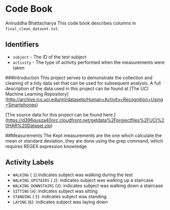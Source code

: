 # Code Book
  Aniruddha Bhattacharya
This code book describes columns in `final_clean_dataset.txt`.

## Identifiers

* `subject` - The ID of the test subject
* `activity` - The type of activity performed when the measurements were taken

###Introduction
This project serves to demonstrate the collection and cleaning of a tidy data set that can be used for subsequent
analysis. A full description of the data used in this project can be found at [The UCI Machine Learning Repository]
(http://archive.ics.uci.edu/ml/datasets/Human+Activity+Recognition+Using+Smartphones)

[The source data for this project can be found here.]
(https://d396qusza40orc.cloudfront.net/getdata%2Fprojectfiles%2FUCI%20HAR%20Dataset.zip)

##Measurements
The Kept measurements are the one which calculate the mean or standard deviation..they are done using the grep command,
which requires REGEX expression knowledge
## Activity Labels

* `WALKING` ( `1`):indicates  subject was walking during the test
* `WALKING_UPSTAIRS` ( `2`): indicates subject was walking up a staircase 
* `WALKING_DOWNSTAIRS` (`3`): indicates subject was walking down a staircase 
* `SITTING` (`4`): indicates subject was sitting 
* `STANDING` ( `5`): indicates subject was standing
* `LAYING` (`6`): indicates subject was laying down 
